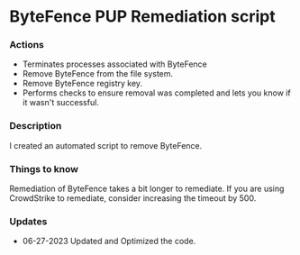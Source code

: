 # ByteFence PUP Remediation script

### Actions
- Terminates processes associated with ByteFence
- Remove ByteFence from the file system.
- Remove ByteFence registry key.
- Performs checks to ensure removal was completed and lets you know if it wasn't successful.

### Description

I created an automated script to remove ByteFence.

### Things to know

Remediation of ByteFence takes a bit longer to remediate. If you are using CrowdStrike to remediate, consider increasing the timeout by 500.

### Updates

- 06-27-2023 Updated and Optimized the code.

